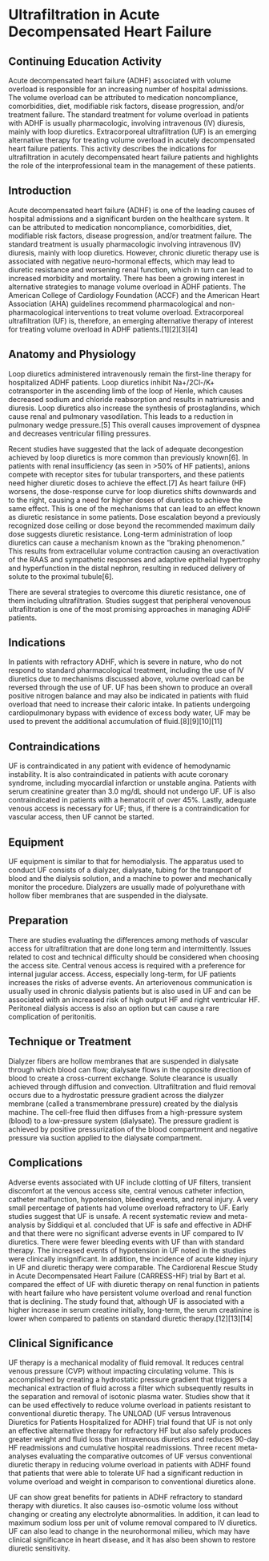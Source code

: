 # Ultrafiltration in Acute Decompensated Heart Failure
## Continuing Education Activity

Acute decompensated heart failure (ADHF) associated with volume overload is responsible for an increasing number of hospital admissions. The volume overload can be attributed to medication noncompliance, comorbidities, diet, modifiable risk factors, disease progression, and/or treatment failure. The standard treatment for volume overload in patients with ADHF is usually pharmacologic, involving intravenous (IV) diuresis, mainly with loop diuretics. Extracorporeal ultrafiltration (UF) is an emerging alternative therapy for treating volume overload in acutely decompensated heart failure patients. This activity describes the indications for ultrafiltration in acutely decompensated heart failure patients and highlights the role of the interprofessional team in the management of these patients.

## Introduction

Acute decompensated heart failure (ADHF) is one of the leading causes of hospital admissions and a significant burden on the healthcare system. It can be attributed to medication noncompliance, comorbidities, diet, modifiable risk factors, disease progression, and/or treatment failure. The standard treatment is usually pharmacologic involving intravenous (IV) diuresis, mainly with loop diuretics. However, chronic diuretic therapy use is associated with negative neuro-hormonal effects, which may lead to diuretic resistance and worsening renal function, which in turn can lead to increased morbidity and mortality. There has been a growing interest in alternative strategies to manage volume overload in ADHF patients. The American College of Cardiology Foundation (ACCF) and the American Heart Association (AHA) guidelines recommend pharmacological and non-pharmacological interventions to treat volume overload. Extracorporeal ultrafiltration (UF) is, therefore, an emerging alternative therapy of interest for treating volume overload in ADHF patients.[1][2][3][4]

## Anatomy and Physiology

Loop diuretics administered intravenously remain the first-line therapy for hospitalized ADHF patients. Loop diuretics inhibit Na+/2Cl-/K+ cotransporter in the ascending limb of the loop of Henle, which causes decreased sodium and chloride reabsorption and results in natriuresis and diuresis. Loop diuretics also increase the synthesis of prostaglandins, which cause renal and pulmonary vasodilation. This leads to a reduction in pulmonary wedge pressure.[5] This overall causes improvement of dyspnea and decreases ventricular filling pressures. 

Recent studies have suggested that the lack of adequate decongestion achieved by loop diuretics is more common than previously known[6]. In patients with renal insufficiency (as seen in >50% of HF patients), anions compete with receptor sites for tubular transporters, and these patients need higher diuretic doses to achieve the effect.[7] As heart failure (HF) worsens, the dose-response curve for loop diuretics shifts downwards and to the right, causing a need for higher doses of diuretics to achieve the same effect. This is one of the mechanisms that can lead to an effect known as diuretic resistance in some patients. Dose escalation beyond a previously recognized dose ceiling or dose beyond the recommended maximum daily dose suggests diuretic resistance. Long-term administration of loop diuretics can cause a mechanism known as the “braking phenomenon.” This results from extracellular volume contraction causing an overactivation of the RAAS and sympathetic responses and adaptive epithelial hypertrophy and hyperfunction in the distal nephron, resulting in reduced delivery of solute to the proximal tubule[6].

There are several strategies to overcome this diuretic resistance, one of them including ultrafiltration. Studies suggest that peripheral venovenous ultrafiltration is one of the most promising approaches in managing ADHF patients. 

## Indications

In patients with refractory ADHF, which is severe in nature, who do not respond to standard pharmacological treatment, including the use of IV diuretics due to mechanisms discussed above, volume overload can be reversed through the use of UF. UF has been shown to produce an overall positive nitrogen balance and may also be indicated in patients with fluid overload that need to increase their caloric intake. In patients undergoing cardiopulmonary bypass with evidence of excess body water, UF may be used to prevent the additional accumulation of fluid.[8][9][10][11]

## Contraindications

UF is contraindicated in any patient with evidence of hemodynamic instability. It is also contraindicated in patients with acute coronary syndrome, including myocardial infarction or unstable angina. Patients with serum creatinine greater than 3.0 mg/dL should not undergo UF. UF is also contraindicated in patients with a hematocrit of over 45%. Lastly, adequate venous access is necessary for UF; thus, if there is a contraindication for vascular access, then UF cannot be started. 

## Equipment

UF equipment is similar to that for hemodialysis. The apparatus used to conduct UF consists of a dialyzer, dialysate, tubing for the transport of blood and the dialysis solution, and a machine to power and mechanically monitor the procedure. Dialyzers are usually made of polyurethane with hollow fiber membranes that are suspended in the dialysate. 

## Preparation

There are studies evaluating the differences among methods of vascular access for ultrafiltration that are done long term and intermittently. Issues related to cost and technical difficulty should be considered when choosing the access site. Central venous access is required with a preference for internal jugular access. Access, especially long-term, for UF patients increases the risks of adverse events. An arteriovenous communication is usually used in chronic dialysis patients but is also used in UF and can be associated with an increased risk of high output HF and right ventricular HF. Peritoneal dialysis access is also an option but can cause a rare complication of peritonitis. 

## Technique or Treatment

Dialyzer fibers are hollow membranes that are suspended in dialysate through which blood can flow; dialysate flows in the opposite direction of blood to create a cross-current exchange. Solute clearance is usually achieved through diffusion and convection. Ultrafiltration and fluid removal occurs due to a hydrostatic pressure gradient across the dialyzer membrane (called a transmembrane pressure) created by the dialysis machine. The cell-free fluid then diffuses from a high-pressure system (blood) to a low-pressure system (dialysate). The pressure gradient is achieved by positive pressurization of the blood compartment and negative pressure via suction applied to the dialysate compartment.

## Complications

Adverse events associated with UF include clotting of UF filters, transient discomfort at the venous access site, central venous catheter infection, catheter malfunction, hypotension, bleeding events, and renal injury. A very small percentage of patients had volume overload refractory to UF. Early studies suggest that UF is unsafe. A recent systematic review and meta-analysis by Siddiqui et al. concluded that UF is safe and effective in ADHF and that there were no significant adverse events in UF compared to IV diuretics. There were fewer bleeding events with UF than with standard therapy. The increased events of hypotension in UF noted in the studies were clinically insignificant. In addition, the incidence of acute kidney injury in UF and diuretic therapy were comparable. The Cardiorenal Rescue Study in Acute Decompensated Heart Failure (CARRESS-HF) trial by Bart et al. compared the effect of UF with diuretic therapy on renal function in patients with heart failure who have persistent volume overload and renal function that is declining. The study found that, although UF is associated with a higher increase in serum creatine initially, long-term, the serum creatinine is lower when compared to patients on standard diuretic therapy.[12][13][14]

## Clinical Significance

UF therapy is a mechanical modality of fluid removal. It reduces central venous pressure (CVP) without impacting circulating volume. This is accomplished by creating a hydrostatic pressure gradient that triggers a mechanical extraction of fluid across a filter which subsequently results in the separation and removal of isotonic plasma water. Studies show that it can be used effectively to reduce volume overload in patients resistant to conventional diuretic therapy. The UNLOAD (UF versus Intravenous Diuretics for Patients Hospitalized for ADHF) trial found that UF is not only an effective alternative therapy for refractory HF but also safely produces greater weight and fluid loss than intravenous diuretics and reduces 90-day HF readmissions and cumulative hospital readmissions. Three recent meta-analyses evaluating the comparative outcomes of UF versus conventional diuretic therapy in reducing volume overload in patients with ADHF found that patients that were able to tolerate UF had a significant reduction in volume overload and weight in comparison to conventional diuretics alone. 

UF can show great benefits for patients in ADHF refractory to standard therapy with diuretics. It also causes iso-osmotic volume loss without changing or creating any electrolyte abnormalities. In addition, it can lead to maximum sodium loss per unit of volume removal compared to IV diuretics. UF can also lead to change in the neurohormonal milieu, which may have clinical significance in heart disease, and it has also been shown to restore diuretic sensitivity.
